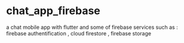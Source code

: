 # chat_app_firebase
a chat mobile app with flutter and some of firebase services such as : firebase authentification , cloud firestore , firebase storage 
